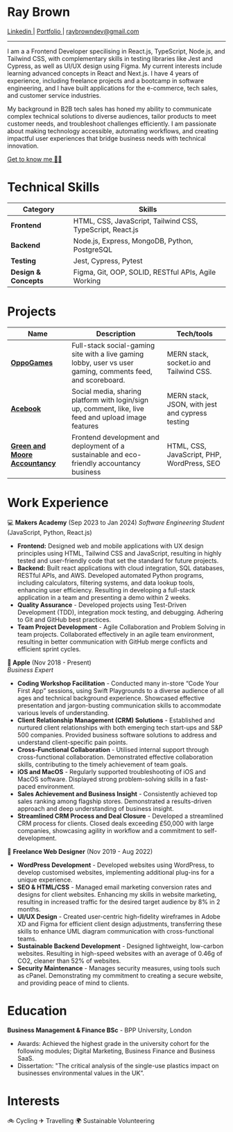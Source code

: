 # Ray Brown

<a href="https://linkedin.com/in/raybrowndev">
   Linkedin
</a> | 
<a href="https://raybrown.dev/projects">
   Portfolio
</a> | 
<a href="mailto:raybrowndev@gmail.com">
   raybrowndev@gmail.com
</a> 

***

I am a a Frontend Developer specilising in React.js, TypeScript, Node.js, and Tailwind CSS, with complementary skills in testing libraries like Jest and Cypress, as well as UI/UX design using Figma. My current interests include learning advanced concepts in React and Next.js. I have 4 years of experience, including freelance projects and a bootcamp in software engineering, and I have built applications for the e-commerce, tech sales, and customer service industries.

My background in B2B tech sales has honed my ability to communicate complex technical solutions to diverse audiences, tailor products to meet customer needs, and troubleshoot challenges efficiently. I am passionate about making technology accessible, automating workflows, and creating impactful user experiences that bridge business needs with technical innovation.

[Get to know me 👋🏾](https://www.loom.com/embed/c80534a8d4f24803a15d044d6c97ed5a?sid=e4b77f84-1a64-41df-800d-1bb6ec485ec7)



# Technical Skills

| **Category**       | **Skills**                                             |
|---------------------|-------------------------------------------------------|
| **Frontend**        | HTML, CSS, JavaScript, Tailwind CSS, TypeScript, React.js |
| **Backend**         | Node.js, Express, MongoDB, Python, PostgreSQL         |
| **Testing**         | Jest, Cypress, Pytest                                 |
| **Design & Concepts** | Figma, Git, OOP, SOLID, RESTful APIs, Agile Working                 |



# Projects 

| Name                         | Description       | Tech/tools        |
| ---------------------------- | ----------------- | ----------------- |
| **<a href="https://github.com/clairep94/oppo-games-group6">OppoGames</a>**          | Full-stack social-gaming site with a live gaming lobby, user vs user gaming, comments feed, and scoreboard. | MERN stack, socket.io and Tailwind CSS. |
| **<a href="https://github.com/raybrowndev/acebook-mern-overREACTers">Acebook</a>** | Social media, sharing platform with login/sign up, comment, like, live feed and upload image features | MERN stack, JSON, with jest and cypress testing  |
| **<a href="https://greenandmoore.co.uk">Green and Moore Accountancy</a>** | Frontend development and deployment of a sustainable and eco-friendly accountancy business | HTML, CSS, JavaScript, PHP, WordPress, SEO |


# Work Experience

💻   **Makers Academy** (Sep 2023 to Jan 2024) 
_Software Engineering Student_ (JavaScript, Python, React.js)
- **Frontend:** Designed web and mobile applications with UX design principles using HTML, Tailwind CSS and JavaScript, resulting in highly tested and user-friendly code that set the standard for future projects.
- **Backend:** Built react applications with cloud integration, SQL databases, RESTful APIs, and AWS. Developed automated Python programs, including calculators, filtering systems, and data lookup tools, enhancing user efficiency. Resulting in developing a full-stack application in a team and presenting a demo within 2 weeks.
- **Quality Assurance** - Developed projects using Test-Driven Development (TDD), integration mock testing, and debugging. Adhering to Git and GitHub best practices.
- **Team Project Development** - Agile Collaboration and Problem Solving in team projects. Collaborated effectively in an agile team environment, resulting in better communication with GitHub merge conflicts and efficient sprint cycles.


** Apple** (Nov 2018 - Present)  
_Business Expert_

- **Coding Workshop Facilitation** - Conducted many in-store “Code Your First App” sessions, using Swift Playgrounds to a diverse audience of all ages and technical background experience. Showcased effective presentation and jargon-busting communication skills to accommodate various levels of understanding.
-  **Client Relationship Management (CRM) Solutions** - Established and nurtured client relationships with both emerging tech start-ups and S&P 500 companies. Provided business software solutions to address and understand client-specific pain points.
- **Cross-Functional Collaboration** - Utilised internal support through cross-functional collaboration. Demonstrated effective collaboration skills, contributing to the timely achievement of team goals.
- **iOS and MacOS** - Regularly supported troubleshooting of iOS and MacOS software. Displayed strong problem-solving skills in a fast-paced environment.
- **Sales Achievement and Business Insight** - Consistently achieved top sales ranking among flagship stores. Demonstrated a results-driven approach and deep understanding of business insight.
- **Streamlined CRM Process and Deal Closure** - Developed a streamlined CRM process for clients. Closed deals exceeding £50,000 with large companies, showcasing agility in workflow and a commitment to self-development.

🎨  **Freelance Web Designer** (Nov 2019 - Aug 2022)

- **WordPress Development** - Developed websites using WordPress, to develop customised websites, implementing additional plug-ins for a unique experience.
- **SEO & HTML/CSS**  - Managed email marketing conversion rates and designs for client websites. Enhancing my skills in website marketing, resulting in increased traffic for the desired target audience by 8% in 2 months.
- **UI/UX Design** - Created user-centric high-fidelity wireframes in Adobe XD and Figma for efficient client design adjustments, transferring these skills to enhance UML diagram communication with cross-functional teams.
- **Sustainable Backend Development** - Designed lightweight, low-carbon websites. Resulting in high-speed websites with an average of 0.46g of CO2, cleaner than 52% of websites.  
- **Security Maintenance** - Manages security measures, using tools such as cPanel. Demonstrating my commitment to creating a secure website, and providing peace of mind to clients. 


# Education

**Business Management & Finance BSc** - BPP University, London 
- Awards: Achieved the highest grade in the university cohort for the following modules; Digital Marketing, Business Finance and Business SaaS. 
- Dissertation: "The critical analysis of the single-use plastics impact on businesses environmental values in the UK”.

# Interests
🚲 Cycling
✈ Travelling
🌍 Sustainable Volunteering